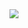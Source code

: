 <img style="text-align: center" src="https://lanyard-profile-readme.vercel.app/api/466260717629079563">
